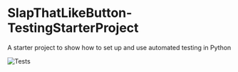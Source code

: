 # SlapThatLikeButton-TestingStarterProject
A starter project to show how to set up and use automated testing in Python

![Tests](https://github.com/zhenxu66/SlapThatLikeButton-TestingStarterProject/actions/workflows/tests.yml/badge.svg)
